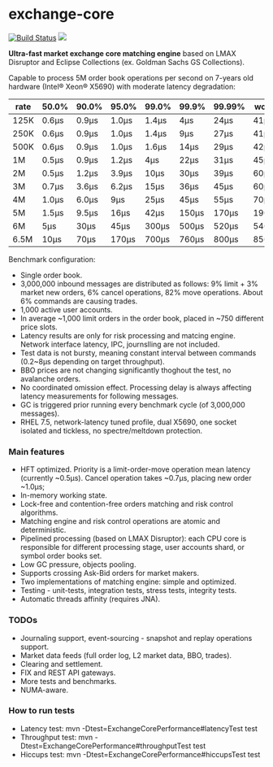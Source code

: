 # exchange-core
[![Build Status](https://travis-ci.org/mzheravin/exchange-core.svg?branch=master)](https://travis-ci.org/mzheravin/exchange-core)
[![][license img]][license]

**Ultra-fast market exchange core matching engine** based on LMAX Disruptor and Eclipse Collections (ex. Goldman Sachs GS Collections).

Capable to process 5M order book operations per second on 7-years old hardware (Intel® Xeon® X5690) with moderate latency degradation:

|rate|50.0%|90.0%|95.0%|99.0%|99.9%|99.99%|worst|
|----|-----|-----|-----|-----|-----|------|-----|
|125K|0.6µs|0.9µs|1.0µs|1.4µs|4µs  |24µs  |41µs |
|250K|0.6µs|0.9µs|1.0µs|1.4µs|9µs  |27µs  |41µs |
|500K|0.6µs|0.9µs|1.0µs|1.6µs|14µs |29µs  |42µs |
|  1M|0.5µs|0.9µs|1.2µs|4µs  |22µs |31µs  |45µs |
|  2M|0.5µs|1.2µs|3.9µs|10µs |30µs |39µs  |60µs |
|  3M|0.7µs|3.6µs|6.2µs|15µs |36µs |45µs  |60µs |
|  4M|1.0µs|6.0µs|9µs  |25µs |45µs |55µs  |70µs |
|  5M|1.5µs|9.5µs|16µs |42µs |150µs|170µs |190µs|
|  6M|5µs  |30µs |45µs |300µs|500µs|520µs |540µs|
|6.5M|10µs |70µs |170µs|700µs|760µs|800µs |850µs|

Benchmark configuration:
- Single order book.
- 3,000,000 inbound messages are distributed as follows: 9% limit + 3% market new orders, 6% cancel operations, 82% move operations. About 6% commands are causing trades.
- 1,000 active user accounts.
- In average ~1,000 limit orders in the order book, placed in ~750 different price slots.
- Latency results are only for risk processing and matcing engine. Network interface latency, IPC, journslling are not included.
- Test data is not bursty, meaning constant interval between commands (0.2~8µs depending on target throughput).
- BBO prices are not changing significantly thoghout the test, no avalanche orders.
- No coordinated omission effect. Processing delay is always affecting latency measurements for following messages.
- GC is triggered prior running every benchmark cycle (of 3,000,000 messages).
- RHEL 7.5, network-latency tuned profile, dual X5690, one socket isolated and tickless, no spectre/meltdown protection.

### Main features
- HFT optimized. Priority is a limit-order-move operation mean latency (currently ~0.5µs). Cancel operation takes ~0.7µs, placing new order ~1.0µs;
- In-memory working state.
- Lock-free and contention-free orders matching and risk control algorithms.
- Matching engine and risk control operations are atomic and deterministic.
- Pipelined processing (based on LMAX Disruptor): each CPU core is responsible for different processing stage, user accounts shard, or symbol order books set.
- Low GC pressure, objects pooling.
- Supports crossing Ask-Bid orders for market makers.
- Two implementations of matching engine: simple and optimized.
- Testing - unit-tests, integration tests, stress tests, integrity tests.
- Automatic threads affinity (requires JNA).

### TODOs
- Journaling support, event-sourcing - snapshot and replay operations support.
- Market data feeds (full order log, L2 market data, BBO, trades).
- Clearing and settlement.
- FIX and REST API gateways.
- More tests and benchmarks.
- NUMA-aware.

### How to run tests
- Latency test: mvn -Dtest=ExchangeCorePerformance#latencyTest test
- Throughput test: mvn -Dtest=ExchangeCorePerformance#throughputTest test
- Hiccups test: mvn -Dtest=ExchangeCorePerformance#hiccupsTest test

[license]:LICENCE.txt
[license img]:https://img.shields.io/badge/License-Apache%202-blue.svg
